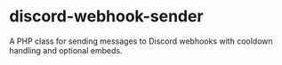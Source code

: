 # discord-webhook-sender
A PHP class for sending messages to Discord webhooks with cooldown handling and optional embeds.
